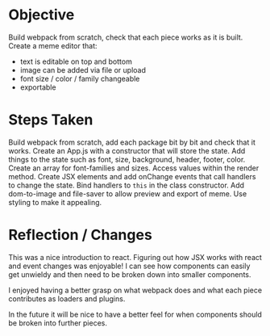 Objective
===
Build webpack from scratch, check that each piece works as it is built. Create a meme editor that:
  - text is editable on top and bottom
  - image can be added via file or upload
  - font size / color / family changeable
  - exportable

Steps Taken
===

Build webpack from scratch, add each package bit by bit and check that it works. Create an App.js with a constructor that will store the state. Add things to the state such as font, size, background, header, footer, color. Create an array for font-families and sizes. Access values within the render method. Create JSX elements and add onChange events that call handlers to change the state. Bind handlers to ``this`` in the class constructor. Add dom-to-image and file-saver to allow preview and export of meme. Use styling to make it appealing.

Reflection / Changes
===

This was a nice introduction to react. Figuring out how JSX works with react and event changes was enjoyable! I can see how components can easily get unwieldy and then need to be broken down into smaller components.  

I enjoyed having a better grasp on what webpack does and what each piece contributes as loaders and plugins. 

In the future it will be nice to have a better feel for when components should be broken into further pieces.
